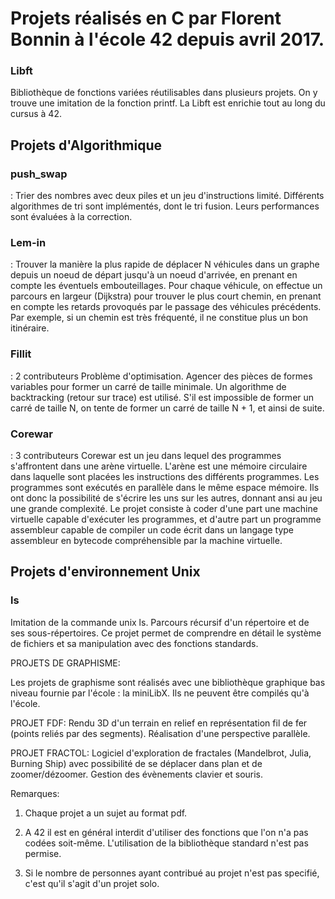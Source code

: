 <h1>Projets réalisés en C par Florent Bonnin à l'école 42 depuis avril 2017.</h1>


<h3>Libft</h3>
Bibliothèque de fonctions variées réutilisables dans plusieurs projets. On y trouve une imitation de la fonction printf. La Libft est enrichie tout au long du cursus à 42.


<h2>Projets d'Algorithmique</h2>

<h3>push_swap</h3>:
Trier des nombres avec deux piles et un jeu d'instructions limité. Différents algorithmes de tri sont implémentés, dont le tri fusion. Leurs performances sont évaluées à la correction.

<h3>Lem-in</h3>:
Trouver la manière la plus rapide de déplacer N véhicules dans un graphe depuis un noeud de départ jusqu'à un noeud d'arrivée, en prenant en compte les éventuels embouteillages. Pour chaque véhicule, on effectue un parcours en largeur (Dijkstra) pour trouver le plus court chemin, en prenant en compte les retards provoqués par le passage des véhicules précédents. Par exemple, si un chemin est très fréquenté, il ne constitue plus un bon itinéraire.

<h3>Fillit</h3>:
2 contributeurs
Problème d'optimisation. Agencer des pièces de formes variables pour former un carré de taille minimale. Un algorithme de backtracking (retour sur trace) est utilisé. S'il est impossible de former un carré de taille N, on tente de former un carré de taille N + 1, et ainsi de suite.

<h3>Corewar</h3>:
3 contributeurs
Corewar est un jeu dans lequel des programmes s'affrontent dans une arène virtuelle. L'arène est une mémoire circulaire dans laquelle sont placées les instructions des différents programmes. Les programmes sont exécutés en parallèle dans le même espace mémoire. Ils ont donc la possibilité de s'écrire les uns sur les autres, donnant ansi au jeu une grande  complexité. Le projet consiste à coder d'une part une machine virtuelle capable d'exécuter les programmes, et d'autre part un programme assembleur capable de compiler un code écrit dans un langage type assembleur en bytecode compréhensible par la machine virtuelle.


<h2>Projets d'environnement Unix</h2>

<h3>ls</h3>
Imitation de la commande unix ls. Parcours récursif d'un répertoire et de ses sous-répertoires. Ce projet permet de comprendre en détail le système de fichiers et sa manipulation avec des fonctions standards.


PROJETS DE GRAPHISME:

Les projets de graphisme sont réalisés avec une bibliothèque graphique bas niveau fournie par l'école : la miniLibX. Ils ne peuvent être compilés qu'à l'école.

PROJET FDF:
Rendu 3D d'un terrain en relief en représentation fil de fer (points reliés par des segments). Réalisation d'une perspective parallèle.

PROJET FRACTOL:
Logiciel d'exploration de fractales (Mandelbrot, Julia, Burning Ship) avec possibilité de se déplacer dans plan et de zoomer/dézoomer. Gestion des évènements clavier et souris.


Remarques:

1. Chaque projet a un sujet au format pdf.

2. A 42 il est en général interdit d'utiliser des fonctions que l'on n'a pas codées soit-même. L'utilisation de la bibliothèque standard n'est pas permise.

3. Si le nombre de personnes ayant contribué au projet n'est pas specifié, c'est qu'il s'agit d'un projet solo.
